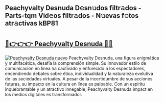 ## Peachyvalty Desnuda D𝚎sn𝚞dos filtr𝚊dos - Parts-tqm Vid𝚎os filtr𝚊dos - N𝚞evas f𝚘tos atr𝚊ctivas kBP81

# <h2><a href="http://mb4bf2.tromn.icu/?c=Peachyvalty+Desnuda">🔗👉👉👉 Peachyvalty Desnuda 🔗🔗</a></h2>

[![Peachyvalty Desnuda nuevo](https://i.imgur.com/pEAQMta.gif)](http://mb4bf2.tromn.icu/?c=Peachyvalty+Desnuda)
Peachyvalty Desnuda, una figura enigmática y multifacética, desafía la comprensión simple. Su innovador estilo de comunicación en línea ha cautivado y enfurecido a los espectadores, encendiendo debates sobre ética, individualidad y la naturaleza evolutiva de las sociedades virtuales. A pesar de la incertidumbre de sus acciones futuras, su impacto en la cultura en línea es palpable. Con un espíritu inquebrantable y un atractivo innegable, Peachyvalty Desnuda impact en los medios digitales es transformador.
